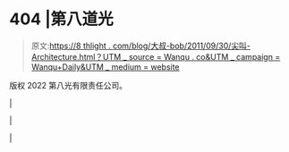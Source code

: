 # 404 |第八道光

> 原文:[https://8 thlight . com/blog/大叔-bob/2011/09/30/尖叫-Architecture.html？UTM _ source = Wanqu . co&UTM _ campaign = Wanqu+Daily&UTM _ medium = website](https://8thlight.com/blog/uncle-bob/2011/09/30/Screaming-Architecture.html?utm_source=wanqu.co&utm_campaign=Wanqu+Daily&utm_medium=website)

版权 2022 第八光有限责任公司。

|

|

|